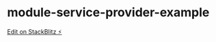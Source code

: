 # module-service-provider-example

[Edit on StackBlitz ⚡️](https://stackblitz.com/edit/module-service-provider-4wphqa)